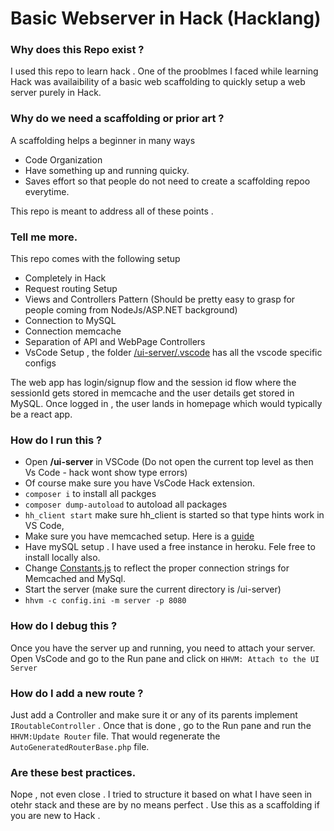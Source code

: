 # Basic Webserver in Hack (Hacklang)

### Why does this Repo exist ? 

I used this repo to learn hack . One of the prooblmes I faced while learning Hack was availaibility of a basic web scaffolding to quickly setup a web server purely in Hack.

### Why do we need a scaffolding or prior art ? 

A scaffolding helps a beginner in many ways 

- Code Organization
- Have something up and running quicky.
- Saves effort so that people do not need to create a scaffolding repoo everytime.

This repo is meant to address all of these points .

### Tell me more.

This repo comes with the following setup

- Completely in Hack
- Request routing Setup 
- Views and Controllers Pattern (Should be pretty easy to grasp for people coming from NodeJs/ASP.NET background) 
- Connection to MySQL
- Connection memcache 
- Separation of API and WebPage Controllers
- VsCode Setup , the folder [/ui-server/.vscode](/ui-server/.vscode) has all the vscode specific configs

The web app has login/signup flow and the session id flow where the sessionId gets stored in memcache and the user details get stored in MySQL. Once logged in , the user lands in homepage which would typically be a react app.

### How do I run this ?

- Open **/ui-server** in VSCode (Do not open the current top level as then Vs Code - hack wont show type errors)
- Of course make sure you have VsCode Hack extension.
- `composer i` to install all packges
- `composer dump-autoload` to autoload all packages
- `hh_client start` make sure hh_client is started so that type hints work in VS Code,
- Make sure you have memcached setup. Here is a [guide](https://gist.github.com/tomysmile/ba6c0ba4488ea51e6423d492985a7953) 
- Have mySQL setup . I have used a free instance in heroku. Fele free to install locally also.
- Change [Constants.js](/ui-server/src/Constants.hack) to reflect the proper connection strings for Memcached and MySql.
- Start the server (make sure the current directory is /ui-server)
- ```hhvm -c config.ini -m server -p 8080```


### How do I debug this ?

Once you have the server up and running, you need to attach your server. Open VsCode and go to the Run pane and click on `HHVM: Attach to the UI Server`

### How do I add a new route ?
Just add a Controller and make sure it or any of its parents implement `IRoutableController` . Once that is done , go to the Run pane and run the `HHVM:Update Router` file. That would regenerate the `AutoGeneratedRouterBase.php` file.

### Are these best practices.
Nope , not even close . I tried to structure it based on what I have seen in otehr stack and these are by no means perfect . Use this as a scaffolding if you are new to Hack .
